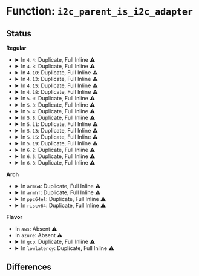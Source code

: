 # Function: <code>i2c_parent_is_i2c_adapter</code>

## Status
<b>Regular</b>
<ul>
<li>
<details>
<summary>In <code>4.4</code>: Duplicate, Full Inline ⚠️</summary>

**Collision:** Static Duplication

**Inline:** Full

**Transformation:** False

**Instances:**

```
In drivers/i2c/i2c-core.c (ffffffff81678d8d)
Location: include/linux/i2c.h:537
Inline: True
Inline callers:
  - drivers/i2c/i2c-core.c:i2c_lock_adapter
  - drivers/i2c/i2c-core.c:i2c_unlock_adapter
  - drivers/i2c/i2c-core.c:i2c_check_mux_parents
  - drivers/i2c/i2c-core.c:i2c_check_addr_busy
  - drivers/i2c/i2c-core.c:i2c_trylock_adapter
```
```
In drivers/i2c/i2c-dev.c (ffffffff8167de15)
Location: include/linux/i2c.h:537
Inline: True
Inline callers:
  - drivers/i2c/i2c-dev.c:i2cdev_check_mux_parents
  - drivers/i2c/i2c-dev.c:i2cdev_ioctl
```
</details>
</li>
<li>
<details>
<summary>In <code>4.8</code>: Duplicate, Full Inline ⚠️</summary>

**Collision:** Static Duplication

**Inline:** Full

**Transformation:** False

**Instances:**

```
In drivers/i2c/i2c-core.c (ffffffff816da198)
Location: include/linux/i2c.h:573
Inline: True
Inline callers:
  - drivers/i2c/i2c-core.c:i2c_check_addr_busy
  - drivers/i2c/i2c-core.c:i2c_check_mux_parents
```
```
In drivers/i2c/i2c-dev.c (ffffffff816df545)
Location: include/linux/i2c.h:573
Inline: True
Inline callers:
  - drivers/i2c/i2c-dev.c:i2cdev_ioctl
  - drivers/i2c/i2c-dev.c:i2cdev_check_mux_parents
```
</details>
</li>
<li>
<details>
<summary>In <code>4.10</code>: Duplicate, Full Inline ⚠️</summary>

**Collision:** Static Duplication

**Inline:** Full

**Transformation:** False

**Instances:**

```
In drivers/i2c/i2c-core.c (ffffffff8170a768)
Location: include/linux/i2c.h:595
Inline: True
Inline callers:
  - drivers/i2c/i2c-core.c:i2c_check_addr_busy
  - drivers/i2c/i2c-core.c:i2c_check_mux_parents
```
```
In drivers/i2c/i2c-dev.c (ffffffff8170f925)
Location: include/linux/i2c.h:595
Inline: True
Inline callers:
  - drivers/i2c/i2c-dev.c:i2cdev_ioctl
  - drivers/i2c/i2c-dev.c:i2cdev_check_mux_parents
```
</details>
</li>
<li>
<details>
<summary>In <code>4.13</code>: Duplicate, Full Inline ⚠️</summary>

**Collision:** Static Duplication

**Inline:** Full

**Transformation:** False

**Instances:**

```
In drivers/i2c/i2c-core-base.c (ffffffff8171efd8)
Location: include/linux/i2c.h:610
Inline: True
Inline callers:
  - drivers/i2c/i2c-core-base.c:i2c_check_addr_busy
  - drivers/i2c/i2c-core-base.c:i2c_check_mux_parents
```
```
In drivers/i2c/i2c-dev.c (ffffffff81725b77)
Location: include/linux/i2c.h:610
Inline: True
Inline callers:
  - drivers/i2c/i2c-dev.c:i2cdev_ioctl
  - drivers/i2c/i2c-dev.c:i2cdev_check_mux_parents
```
</details>
</li>
<li>
<details>
<summary>In <code>4.15</code>: Duplicate, Full Inline ⚠️</summary>

**Collision:** Static Duplication

**Inline:** Full

**Transformation:** False

**Instances:**

```
In drivers/i2c/i2c-core-base.c (ffffffff81790288)
Location: include/linux/i2c.h:612
Inline: True
Inline callers:
  - drivers/i2c/i2c-core-base.c:i2c_check_addr_busy
  - drivers/i2c/i2c-core-base.c:i2c_check_mux_parents
```
```
In drivers/i2c/i2c-dev.c (ffffffff81797010)
Location: include/linux/i2c.h:612
Inline: True
Inline callers:
  - drivers/i2c/i2c-dev.c:i2cdev_ioctl
  - drivers/i2c/i2c-dev.c:i2cdev_check_mux_parents
```
</details>
</li>
<li>
<details>
<summary>In <code>4.18</code>: Duplicate, Full Inline ⚠️</summary>

**Collision:** Static Duplication

**Inline:** Full

**Transformation:** False

**Instances:**

```
In drivers/i2c/i2c-core-base.c (ffffffff817d2d95)
Location: include/linux/i2c.h:701
Inline: True
Inline callers:
  - drivers/i2c/i2c-core-base.c:i2c_check_addr_busy
  - drivers/i2c/i2c-core-base.c:i2c_check_mux_parents
```
```
In drivers/i2c/i2c-dev.c (ffffffff817d9bb8)
Location: include/linux/i2c.h:701
Inline: True
Inline callers:
  - drivers/i2c/i2c-dev.c:i2cdev_ioctl
  - drivers/i2c/i2c-dev.c:i2cdev_check_mux_parents
```
</details>
</li>
<li>
<details>
<summary>In <code>5.0</code>: Duplicate, Full Inline ⚠️</summary>

**Collision:** Static Duplication

**Inline:** Full

**Transformation:** False

**Instances:**

```
In drivers/i2c/i2c-core-base.c (ffffffff817f9e85)
Location: include/linux/i2c.h:709
Inline: True
Inline callers:
  - drivers/i2c/i2c-core-base.c:i2c_check_addr_busy
  - drivers/i2c/i2c-core-base.c:i2c_check_mux_parents
```
```
In drivers/i2c/i2c-dev.c (ffffffff81800dd4)
Location: include/linux/i2c.h:709
Inline: True
Inline callers:
  - drivers/i2c/i2c-dev.c:i2cdev_ioctl
  - drivers/i2c/i2c-dev.c:i2cdev_check_mux_parents
```
</details>
</li>
<li>
<details>
<summary>In <code>5.3</code>: Duplicate, Full Inline ⚠️</summary>

**Collision:** Static Duplication

**Inline:** Full

**Transformation:** False

**Instances:**

```
In drivers/i2c/i2c-core-base.c (ffffffff8183abc8)
Location: include/linux/i2c.h:728
Inline: True
Inline callers:
  - drivers/i2c/i2c-core-base.c:i2c_check_addr_busy
  - drivers/i2c/i2c-core-base.c:i2c_check_mux_parents
```
```
In drivers/i2c/i2c-dev.c (ffffffff818420e9)
Location: include/linux/i2c.h:728
Inline: True
Inline callers:
  - drivers/i2c/i2c-dev.c:i2cdev_ioctl
  - drivers/i2c/i2c-dev.c:i2cdev_check_mux_parents
```
</details>
</li>
<li>
<details>
<summary>In <code>5.4</code>: Duplicate, Full Inline ⚠️</summary>

**Collision:** Static Duplication

**Inline:** Full

**Transformation:** False

**Instances:**

```
In drivers/i2c/i2c-core-base.c (ffffffff8186c558)
Location: include/linux/i2c.h:728
Inline: True
Inline callers:
  - drivers/i2c/i2c-core-base.c:i2c_check_addr_busy
  - drivers/i2c/i2c-core-base.c:i2c_check_mux_parents
```
```
In drivers/i2c/i2c-dev.c (ffffffff81873a69)
Location: include/linux/i2c.h:728
Inline: True
Inline callers:
  - drivers/i2c/i2c-dev.c:i2cdev_ioctl
  - drivers/i2c/i2c-dev.c:i2cdev_check_mux_parents
```
</details>
</li>
<li>
<details>
<summary>In <code>5.8</code>: Duplicate, Full Inline ⚠️</summary>

**Collision:** Static Duplication

**Inline:** Full

**Transformation:** False

**Instances:**

```
In drivers/i2c/i2c-core-base.c (ffffffff81940265)
Location: include/linux/i2c.h:730
Inline: True
Inline callers:
  - drivers/i2c/i2c-core-base.c:i2c_check_addr_busy
  - drivers/i2c/i2c-core-base.c:i2c_check_mux_parents
```
```
In drivers/i2c/i2c-dev.c (ffffffff81947c41)
Location: include/linux/i2c.h:730
Inline: True
Inline callers:
  - drivers/i2c/i2c-dev.c:i2cdev_ioctl
  - drivers/i2c/i2c-dev.c:i2cdev_check_mux_parents
```
</details>
</li>
<li>
<details>
<summary>In <code>5.11</code>: Duplicate, Full Inline ⚠️</summary>

**Collision:** Static Duplication

**Inline:** Full

**Transformation:** False

**Instances:**

```
In drivers/i2c/i2c-core-base.c (ffffffff819463d5)
Location: include/linux/i2c.h:738
Inline: True
Inline callers:
  - drivers/i2c/i2c-core-base.c:i2c_check_addr_busy
  - drivers/i2c/i2c-core-base.c:i2c_check_mux_parents
```
```
In drivers/i2c/i2c-dev.c (ffffffff8194da62)
Location: include/linux/i2c.h:738
Inline: True
Inline callers:
  - drivers/i2c/i2c-dev.c:i2cdev_ioctl
  - drivers/i2c/i2c-dev.c:i2cdev_check_mux_parents
```
</details>
</li>
<li>
<details>
<summary>In <code>5.13</code>: Duplicate, Full Inline ⚠️</summary>

**Collision:** Static Duplication

**Inline:** Full

**Transformation:** False

**Instances:**

```
In drivers/i2c/i2c-core-base.c (ffffffff81929c15)
Location: include/linux/i2c.h:746
Inline: True
Inline callers:
  - drivers/i2c/i2c-core-base.c:i2c_check_addr_busy
  - drivers/i2c/i2c-core-base.c:i2c_check_mux_parents
```
```
In drivers/i2c/i2c-dev.c (ffffffff819311f2)
Location: include/linux/i2c.h:746
Inline: True
Inline callers:
  - drivers/i2c/i2c-dev.c:i2cdev_ioctl
  - drivers/i2c/i2c-dev.c:i2cdev_check_mux_parents
```
</details>
</li>
<li>
<details>
<summary>In <code>5.15</code>: Duplicate, Full Inline ⚠️</summary>

**Collision:** Static Duplication

**Inline:** Full

**Transformation:** False

**Instances:**

```
In drivers/i2c/i2c-core-base.c (ffffffff819ccd65)
Location: include/linux/i2c.h:755
Inline: True
Inline callers:
  - drivers/i2c/i2c-core-base.c:i2c_check_addr_busy
  - drivers/i2c/i2c-core-base.c:i2c_check_mux_parents
```
```
In drivers/i2c/i2c-dev.c (ffffffff819d44c2)
Location: include/linux/i2c.h:755
Inline: True
Inline callers:
  - drivers/i2c/i2c-dev.c:i2cdev_ioctl
  - drivers/i2c/i2c-dev.c:i2cdev_check_mux_parents
```
</details>
</li>
<li>
<details>
<summary>In <code>5.19</code>: Duplicate, Full Inline ⚠️</summary>

**Collision:** Static Duplication

**Inline:** Full

**Transformation:** False

**Instances:**

```
In drivers/i2c/i2c-core-base.c (ffffffff81b2f8d5)
Location: include/linux/i2c.h:764
Inline: True
Inline callers:
  - drivers/i2c/i2c-core-base.c:i2c_adapter_depth
  - drivers/i2c/i2c-core-base.c:i2c_check_addr_busy
  - drivers/i2c/i2c-core-base.c:i2c_check_mux_parents
```
```
In drivers/i2c/i2c-dev.c (ffffffff81b3717b)
Location: include/linux/i2c.h:764
Inline: True
Inline callers:
  - drivers/i2c/i2c-dev.c:i2cdev_ioctl
  - drivers/i2c/i2c-dev.c:i2cdev_check_mux_parents
```
</details>
</li>
<li>
<details>
<summary>In <code>6.2</code>: Duplicate, Full Inline ⚠️</summary>

**Collision:** Static Duplication

**Inline:** Full

**Transformation:** False

**Instances:**

```
In drivers/i2c/i2c-core-base.c (ffffffff81cc3835)
Location: include/linux/i2c.h:766
Inline: True
Inline callers:
  - drivers/i2c/i2c-core-base.c:i2c_adapter_depth
  - drivers/i2c/i2c-core-base.c:i2c_check_addr_busy
  - drivers/i2c/i2c-core-base.c:i2c_check_mux_parents
```
```
In drivers/i2c/i2c-dev.c (ffffffff81ccc59b)
Location: include/linux/i2c.h:766
Inline: True
Inline callers:
  - drivers/i2c/i2c-dev.c:i2cdev_ioctl
  - drivers/i2c/i2c-dev.c:i2cdev_check_mux_parents
```
</details>
</li>
<li>
<details>
<summary>In <code>6.5</code>: Duplicate, Full Inline ⚠️</summary>

**Collision:** Static Duplication

**Inline:** Full

**Transformation:** False

**Instances:**

```
In drivers/i2c/i2c-core-base.c (ffffffff81d2a085)
Location: include/linux/i2c.h:772
Inline: True
Inline callers:
  - drivers/i2c/i2c-core-base.c:i2c_check_addr_busy
  - drivers/i2c/i2c-core-base.c:i2c_check_mux_parents
```
```
In drivers/i2c/i2c-dev.c (ffffffff81d34303)
Location: include/linux/i2c.h:772
Inline: True
Inline callers:
  - drivers/i2c/i2c-dev.c:i2cdev_ioctl
  - drivers/i2c/i2c-dev.c:i2cdev_check_mux_parents
```
</details>
</li>
<li>
<details>
<summary>In <code>6.8</code>: Duplicate, Full Inline ⚠️</summary>

**Collision:** Static Duplication

**Inline:** Full

**Transformation:** False

**Instances:**

```
In drivers/i2c/i2c-core-base.c (ffffffff81ddff45)
Location: include/linux/i2c.h:765
Inline: True
Inline callers:
  - drivers/i2c/i2c-core-base.c:i2c_check_addr_busy
  - drivers/i2c/i2c-core-base.c:i2c_check_mux_parents
```
```
In drivers/i2c/i2c-dev.c (ffffffff81dea3b3)
Location: include/linux/i2c.h:765
Inline: True
Inline callers:
  - drivers/i2c/i2c-dev.c:i2cdev_ioctl
  - drivers/i2c/i2c-dev.c:i2cdev_check_mux_parents
```
</details>
</li>
</ul>
<b>Arch</b>
<ul>
<li>
<details>
<summary>In <code>arm64</code>: Duplicate, Full Inline ⚠️</summary>

**Collision:** Static Duplication

**Inline:** Full

**Transformation:** False

**Instances:**

```
In drivers/i2c/i2c-core-base.c (ffff800010aaf060)
Location: include/linux/i2c.h:728
Inline: True
Inline callers:
  - drivers/i2c/i2c-core-base.c:i2c_check_addr_busy
  - drivers/i2c/i2c-core-base.c:i2c_check_mux_parents
```
```
In drivers/i2c/i2c-dev.c (ffff800010ab85fc)
Location: include/linux/i2c.h:728
Inline: True
Inline callers:
  - drivers/i2c/i2c-dev.c:i2cdev_ioctl
  - drivers/i2c/i2c-dev.c:i2cdev_check_mux_parents
```
</details>
</li>
<li>
<details>
<summary>In <code>armhf</code>: Duplicate, Full Inline ⚠️</summary>

**Collision:** Static Duplication

**Inline:** Full

**Transformation:** False

**Instances:**

```
In drivers/i2c/i2c-core-base.c (c0b90c08)
Location: include/linux/i2c.h:728
Inline: True
Inline callers:
  - drivers/i2c/i2c-core-base.c:i2c_check_addr_busy
  - drivers/i2c/i2c-core-base.c:i2c_check_mux_parents
```
```
In drivers/i2c/i2c-dev.c (c0b97f20)
Location: include/linux/i2c.h:728
Inline: True
Inline callers:
  - drivers/i2c/i2c-dev.c:i2cdev_ioctl
  - drivers/i2c/i2c-dev.c:i2cdev_check_mux_parents
```
</details>
</li>
<li>
<details>
<summary>In <code>ppc64el</code>: Duplicate, Full Inline ⚠️</summary>

**Collision:** Static Duplication

**Inline:** Full

**Transformation:** False

**Instances:**

```
In drivers/i2c/i2c-core-base.c (c000000000b91c40)
Location: include/linux/i2c.h:728
Inline: True
Inline callers:
  - drivers/i2c/i2c-core-base.c:i2c_check_addr_busy
  - drivers/i2c/i2c-core-base.c:i2c_check_mux_parents
```
```
In drivers/i2c/i2c-dev.c (c000000000b9b5a0)
Location: include/linux/i2c.h:728
Inline: True
Inline callers:
  - drivers/i2c/i2c-dev.c:i2cdev_ioctl
  - drivers/i2c/i2c-dev.c:i2cdev_check_mux_parents
```
</details>
</li>
<li>
<details>
<summary>In <code>riscv64</code>: Duplicate, Full Inline ⚠️</summary>

**Collision:** Static Duplication

**Inline:** Full

**Transformation:** False

**Instances:**

```
In drivers/i2c/i2c-core-base.c (ffffffe0006b7738)
Location: include/linux/i2c.h:728
Inline: True
Inline callers:
  - drivers/i2c/i2c-core-base.c:i2c_check_addr_busy
  - drivers/i2c/i2c-core-base.c:i2c_check_mux_parents
```
```
In drivers/i2c/i2c-dev.c (ffffffe0006bd8ac)
Location: include/linux/i2c.h:728
Inline: True
Inline callers:
  - drivers/i2c/i2c-dev.c:i2cdev_ioctl
  - drivers/i2c/i2c-dev.c:i2cdev_check_mux_parents
```
</details>
</li>
</ul>
<b>Flavor</b>
<ul>
<li>
In <code>aws</code>: Absent ⚠️
</li>
<li>
In <code>azure</code>: Absent ⚠️
</li>
<li>
<details>
<summary>In <code>gcp</code>: Duplicate, Full Inline ⚠️</summary>

**Collision:** Static Duplication

**Inline:** Full

**Transformation:** False

**Instances:**

```
In drivers/i2c/i2c-core-base.c (ffffffff818606e8)
Location: include/linux/i2c.h:728
Inline: True
Inline callers:
  - drivers/i2c/i2c-core-base.c:i2c_check_addr_busy
  - drivers/i2c/i2c-core-base.c:i2c_check_mux_parents
```
```
In drivers/i2c/i2c-dev.c (ffffffff81867bf9)
Location: include/linux/i2c.h:728
Inline: True
Inline callers:
  - drivers/i2c/i2c-dev.c:i2cdev_ioctl
  - drivers/i2c/i2c-dev.c:i2cdev_check_mux_parents
```
</details>
</li>
<li>
<details>
<summary>In <code>lowlatency</code>: Duplicate, Full Inline ⚠️</summary>

**Collision:** Static Duplication

**Inline:** Full

**Transformation:** False

**Instances:**

```
In drivers/i2c/i2c-core-base.c (ffffffff8187b8f8)
Location: include/linux/i2c.h:728
Inline: True
Inline callers:
  - drivers/i2c/i2c-core-base.c:i2c_check_addr_busy
  - drivers/i2c/i2c-core-base.c:i2c_check_mux_parents
```
```
In drivers/i2c/i2c-dev.c (ffffffff81882ea9)
Location: include/linux/i2c.h:728
Inline: True
Inline callers:
  - drivers/i2c/i2c-dev.c:i2cdev_ioctl
  - drivers/i2c/i2c-dev.c:i2cdev_check_mux_parents
```
</details>
</li>
</ul>

## Differences
